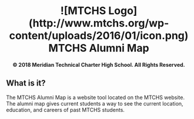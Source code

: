 <h1 align="center">
![MTCHS Logo](http://www.mtchs.org/wp-content/uploads/2016/01/icon.png)MTCHS Alumni Map
</h1>
<h4 align="center">
© 2018 Meridian Technical Charter High School. All Rights Reserved.
</h4>


## What is it?
The MTCHS Alumni Map is a website tool located on the MTCHS website. The alumni map gives current students a way to see the current location, education, and careers of past MTCHS students.
